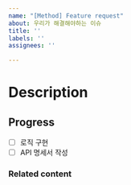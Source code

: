 ```yaml
---
name: "[Method] Feature request"
about: 우리가 해결해야하는 이슈
title: ''
labels: ''
assignees: ''

---
```


# Description

## Progress

- [ ] 로직 구현
- [ ] API 명세서 작성

### Related content